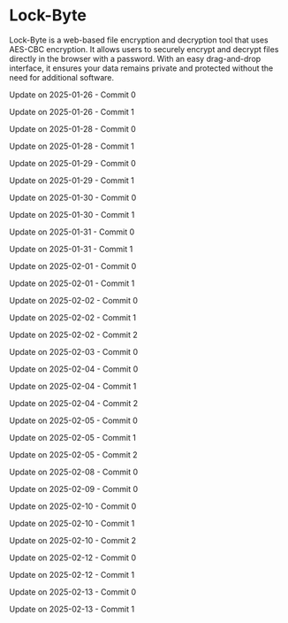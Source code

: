 # Lock-Byte
Lock-Byte is a web-based file encryption and decryption tool that uses AES-CBC encryption. It allows users to securely encrypt and decrypt files directly in the browser with a password. With an easy drag-and-drop interface, it ensures your data remains private and protected without the need for additional software.

Update on 2025-01-26 - Commit 0

Update on 2025-01-26 - Commit 1

Update on 2025-01-28 - Commit 0

Update on 2025-01-28 - Commit 1

Update on 2025-01-29 - Commit 0

Update on 2025-01-29 - Commit 1

Update on 2025-01-30 - Commit 0

Update on 2025-01-30 - Commit 1

Update on 2025-01-31 - Commit 0

Update on 2025-01-31 - Commit 1

Update on 2025-02-01 - Commit 0

Update on 2025-02-01 - Commit 1

Update on 2025-02-02 - Commit 0

Update on 2025-02-02 - Commit 1

Update on 2025-02-02 - Commit 2

Update on 2025-02-03 - Commit 0

Update on 2025-02-04 - Commit 0

Update on 2025-02-04 - Commit 1

Update on 2025-02-04 - Commit 2

Update on 2025-02-05 - Commit 0

Update on 2025-02-05 - Commit 1

Update on 2025-02-05 - Commit 2

Update on 2025-02-08 - Commit 0

Update on 2025-02-09 - Commit 0

Update on 2025-02-10 - Commit 0

Update on 2025-02-10 - Commit 1

Update on 2025-02-10 - Commit 2

Update on 2025-02-12 - Commit 0

Update on 2025-02-12 - Commit 1

Update on 2025-02-13 - Commit 0

Update on 2025-02-13 - Commit 1
